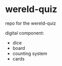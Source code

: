 # wereld-quiz
repo for the wereld-quiz

digital component:
- dice
- board
- counting system
- cards
